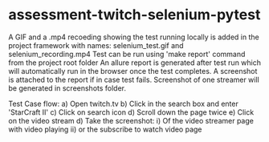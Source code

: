 # assessment-twitch-selenium-pytest

A GIF and a .mp4 recoeding showing the test running locally is added in the project framework with names: selenium_test.gif and selenium_recording.mp4
Test can be run using 'make report' command from the project root folder
An allure report is generated after test run which will automatically run in the browser once the test completes. A screenshot is attached to the report if in case test fails.
Screenshot of one streamer will be generated in screenshots folder.

Test Case flow: 
 a) Open twitch.tv
 b) Click in the search box and enter 'StarCraft II'
 c) Click on search icon
 d) Scroll down the page twice 
 e) Click on the video stream 
 d) Take the screenshot:
   i) Of the video streamer page with video playing
   ii) or the subscribe to watch video page

